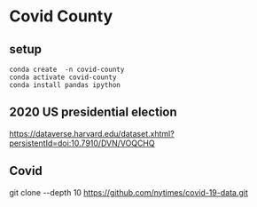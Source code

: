 # Covid County
## setup
```console
conda create  -n covid-county
conda activate covid-county
conda install pandas ipython
```
## 2020 US presidential election
https://dataverse.harvard.edu/dataset.xhtml?persistentId=doi:10.7910/DVN/VOQCHQ
## Covid
git clone --depth 10 https://github.com/nytimes/covid-19-data.git

